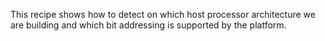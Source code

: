 This recipe shows how to detect on which host processor architecture we are
building and which bit addressing is supported by the platform.
